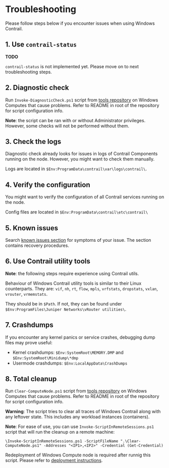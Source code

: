 # Troubleshooting

Please follow steps below if you encounter issues when using Windows Contrail.

## 1. Use `contrail-status`

**TODO**

`contrail-status` is not implemented yet. Please move on to next troubleshooting steps.

## 2. Diagnostic check

Run `Invoke-DiagnosticCheck.ps1` script from [tools repository](https://github.com/Juniper/contrail-windows-tools)
on Windows Computes that cause problems. Refer to README in root of the repository
for script configuration info.

**Note**: the script can be ran with or without Administrator privileges. However, some checks
will not be performed without them.

## 3. Check the logs

Diagnostic check already looks for issues in logs of Contrail Components running on the node.
However, you might want to check them manually.

Logs are located in `$Env:ProgramData\contrail\var\logs\contrail\`.

## 4. Verify the configuration

You might want to verify the configuration of all Contrail services running on the node.

Config files are located in `$Env:ProgramData\contrail\etc\contrail\`

## 5. Known issues

Search [known issues section](./Known_issues.md) for symptoms of your issue.
The section contains recovery procedures.

## 6. Use Contrail utility tools

**Note**: the following steps require experience using Contrail utils.

Behaviour of Windows Contrail utility tools is similar to their Linux counterparts. They are: `vif`, `nh`, `rt`,
`flow`, `mpls`, `vrfstats`, `dropstats`, `vxlan`, `vrouter`, `vrmemstats`.

They should be in `$Path`. If not, they can be found under `$Env:ProgramFiles\Juniper Networks\vRouter utilities\`.

## 7. Crashdumps

If you encounter any kernel panics or service crashes, debugging dump files may prove useful:

* Kernel crashdumps: `$Env:SystemRoot\MEMORY.DMP` and `$Env:SystemRoot\Minidump\*dmp`
* Usermode crashdumps: `$Env:LocalAppData\CrashDumps`

## 8. Total cleanup

Run `Clear-ComputeNode.ps1` script from [tools repository](https://github.com/Juniper/contrail-windows-tools)
on Windows Computes that cause problems. Refer to README in root of the repository
for script configuration info.

**Warning**: The script tries to clear all traces of Windows Contrail along with
any leftover state. This includes any workload instances (containers).

**Note**: For ease of use, you can use `Invoke-ScriptInRemoteSessions.ps1` script that will run
the cleanup on a remote machine:

```
\Invoke-ScriptInRemoteSessions.ps1 -ScriptFileName ".\Clear-ComputeNode.ps1" -Addresses "<IP1>,<IP2>" -Credential (Get-Credential)
```

Redeployment of Windows Compute node is required after runnig this script. Please
refer to [deployment instructions](../Quick_start/deployment.md).
